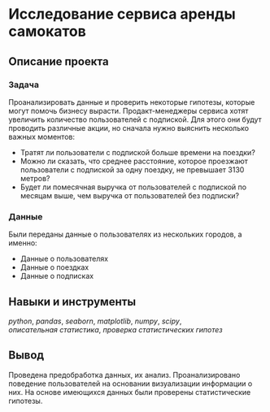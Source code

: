 # Исследование сервиса аренды самокатов

## Описание проекта
### Задача
Проанализировать данные и проверить некоторые гипотезы, которые могут помочь бизнесу вырасти. Продакт-менеджеры сервиса хотят увеличить количество пользователей с подпиской. Для этого они будут проводить различные акции, но сначала нужно выяснить несколько важных моментов:
* Тратят ли пользователи с подпиской больше времени на поездки?
* Можно ли сказать, что среднее расстояние, которое проезжают пользователи с подпиской за одну поездку, не превышает 3130 метров?
* Будет ли помесячная выручка от пользователей с подпиской по месяцам выше, чем выручка от пользователей без подписки?

### Данные
Были переданы данные о пользователях из нескольких городов, а именно:
* Данные о пользователях
* Данные о поездках
* Данные о подписках

## Навыки и инструменты
*python*, *pandas*, *seaborn*, *matplotlib*, *numpy*, *scipy*,  
*описательная статистика*, *проверка статистических гипотез*

##  Вывод
Проведена предобработка данных, их анализ. Проанализировано поведение пользователей на основании визуализации информации о них. На основе имеющихся данных были проверены статистические гипотезы.

